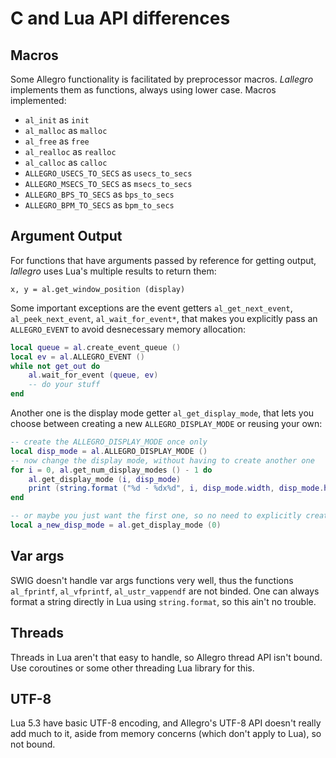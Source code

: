 C and Lua API differences
=========================

Macros
------
Some Allegro functionality is facilitated by preprocessor macros. _Lallegro_
implements them as functions, always using lower case. Macros implemented:

- `al_init` as `init`
- `al_malloc` as `malloc`
- `al_free` as `free`
- `al_realloc` as `realloc`
- `al_calloc` as `calloc`
- `ALLEGRO_USECS_TO_SECS` as `usecs_to_secs`
- `ALLEGRO_MSECS_TO_SECS` as `msecs_to_secs`
- `ALLEGRO_BPS_TO_SECS` as `bps_to_secs`
- `ALLEGRO_BPM_TO_SECS` as `bpm_to_secs`


Argument Output
---------------
For functions that have arguments passed by reference for getting output,
_lallegro_ uses Lua's multiple results to return them:

    x, y = al.get_window_position (display)

Some important exceptions are the event getters `al_get_next_event`,
`al_peek_next_event`, `al_wait_for_event*`, that makes you explicitly pass an
`ALLEGRO_EVENT` to avoid desnecessary memory allocation:

```lua
local queue = al.create_event_queue ()
local ev = al.ALLEGRO_EVENT ()
while not get_out do
    al.wait_for_event (queue, ev)
    -- do your stuff
end
```

Another one is the display mode getter `al_get_display_mode`, that lets you
choose between creating a new `ALLEGRO_DISPLAY_MODE` or reusing your own:

```lua
-- create the ALLEGRO_DISPLAY_MODE once only
local disp_mode = al.ALLEGRO_DISPLAY_MODE ()
-- now change the display mode, without having to create another one
for i = 0, al.get_num_display_modes () - 1 do
    al.get_display_mode (i, disp_mode)
    print (string.format ("%d - %dx%d", i, disp_mode.width, disp_mode.height))
end

-- or maybe you just want the first one, so no need to explicitly create it
local a_new_disp_mode = al.get_display_mode (0)

```


Var args
--------
SWIG doesn't handle var args functions very well, thus the functions
`al_fprintf`, `al_vfprintf`, `al_ustr_vappendf` are not binded. One can always
format a string directly in Lua using `string.format`, so this ain't no trouble.


Threads
-------
Threads in Lua aren't that easy to handle, so Allegro thread API isn't bound.
Use coroutines or some other threading Lua library for this.


UTF-8
-----
Lua 5.3 have basic UTF-8 encoding, and Allegro's UTF-8 API doesn't really add
much to it, aside from memory concerns (which don't apply to Lua), so not bound.
